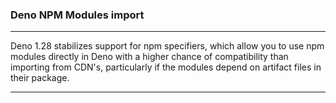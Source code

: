 ### Deno NPM Modules import

---

Deno 1.28 stabilizes support for npm specifiers, which allow you to use npm modules directly in Deno with a higher chance of compatibility than importing from CDN's, particularly if the modules depend on artifact files in their package.

---
